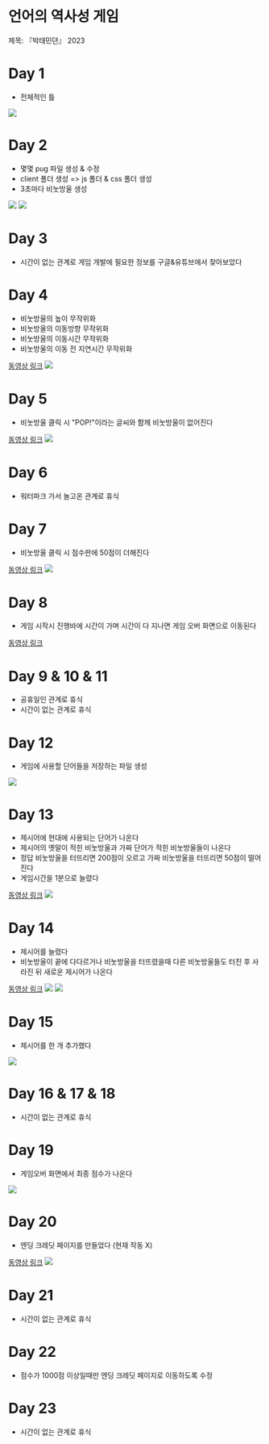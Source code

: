 # 언어의 역사성 게임

제목: 『박태민뎐』 2023

# Day 1

- 전체적인 틀

<img src="readmeFiles/Day1.png">

# Day 2

- 몇몇 pug 파일 생성 & 수정
- client 폴더 생성 => js 폴더 & css 폴더 생성
- 3초마다 비눗방울 생성

<img src="readmeFiles/Day2-1.png">
<img src="readmeFiles/Day2-2.png">

# Day 3

- 시간이 없는 관계로 게임 개발에 필요한 정보를 구글&유튜브에서 찾아보았다

# Day 4

- 비눗방울의 높이 무작위화
- 비눗방울의 이동방향 무작위화
- 비눗방울의 이동시간 무작위화
- 비눗방울의 이동 전 지연시간 무작위화

<a href="https://youtu.be/HwGZrWtMuww">동영상 링크</a>
<img src="readmeFiles/Day4-2.png">

# Day 5

- 비눗방울 클릭 시 "POP!"이라는 글씨와 함께 비눗방울이 없어진다

<a href="https://youtu.be/c8gdUXwNl04">동영상 링크</a>
<img src="readmeFiles/Day5-2.png">

# Day 6

- 워터파크 가서 놀고온 관계로 휴식

# Day 7

- 비눗방울 클릭 시 점수판에 50점이 더해진다

<a href="https://youtu.be/MLAEZjE0El0">동영상 링크</a>
<img src="readmeFiles/Day7-2.png">

# Day 8

- 게임 시작시 진행바에 시간이 가며 시간이 다 지나면 게임 오버 화면으로 이동된다

<a href="https://youtu.be/Xj5Z9qDocuU">동영상 링크</a>

# Day 9 & 10 & 11

- 공휴일인 관계로 휴식
- 시간이 없는 관계로 휴식

# Day 12

- 게임에 사용할 단어들을 저장하는 파일 생성

<img src="readmeFiles/Day12-1.png">

# Day 13

- 제시어에 현대에 사용되는 단어가 나온다
- 제시어의 옛말이 적힌 비눗방울과 가짜 단어가 적힌 비눗방울들이 나온다
- 정답 비눗방울을 터뜨리면 200점이 오르고 가짜 비눗방울을 터뜨리면 50점이 떨어진다
- 게임시간을 1분으로 늘렸다

<a href="https://youtu.be/MX-424Vp82I">동영상 링크</a>
<img src="readmeFiles/Day13-2.png">

# Day 14

- 제시어를 늘렸다
- 비눗방울이 끝에 다다르거나 비눗방울을 터뜨렸을때 다른 비눗방울들도 터진 후 사라진 뒤 새로운 제시어가 나온다

<a href="https://youtu.be/4U6ICw0L_UU">동영상 링크</a>
<img src="readmeFiles/Day14-2.png">
<img src="readmeFiles/Day14-3.png">

# Day 15

- 제시어를 한 개 추가했다

<img src="readmeFiles/Day15-1.png">

# Day 16 & 17 & 18

- 시간이 없는 관계로 휴식

# Day 19

- 게임오버 화면에서 최종 점수가 나온다

<img src="readmeFiles/Day19-1.png">

# Day 20

- 엔딩 크레딧 페이지를 만들었다 (현재 작동 X)

<a href="https://youtu.be/WfKJdYj3AWY">동영상 링크</a>
<img src="readmeFiles/Day20-2.png">

# Day 21

- 시간이 없는 관계로 휴식

# Day 22

- 점수가 1000점 이상일때만 엔딩 크레딧 페이지로 이동하도록 수정

# Day 23

- 시간이 없는 관계로 휴식